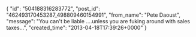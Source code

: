 {
   "id": "504188316283772",
   "post_id": "462493170453287_498809460154991",
   "from_name": "Pete Daoust",
   "message": "You can't be liable ....unless you are fuking around with sales taxes...",
   "created_time": "2013-04-18T17:39:26+0000"
 }
